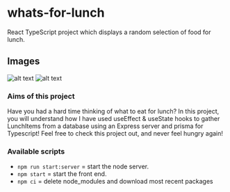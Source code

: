 # whats-for-lunch
React TypeScript project which displays a random selection of food for lunch.

## Images
![alt text](https://i.imgur.com/FtRJFfU.png)
![alt text](https://i.imgur.com/djw7GTR.png)

### Aims of this project
Have you had a hard time thinking of what to eat for lunch? 
In this project, you will understand how I have used useEffect & useState hooks to gather LunchItems from a database using an Express server and prisma for Typescript!
Feel free to check this project out, and never feel hungry again!

### Available scripts

- `npm run start:server` = start the node server.
- `npm start` = start the front end.
- `npm ci` = delete node_modules and download most recent packages
